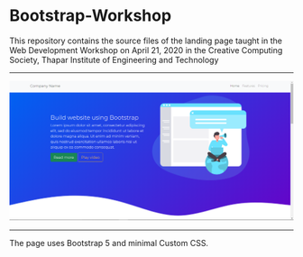 # Bootstrap-Workshop
This repository contains the source files of the landing page taught in the Web Development Workshop on April 21, 2020 in the Creative Computing Society, Thapar Institute of Engineering and Technology
<hr>
<img src=Screenshot.png>
<hr>
The page uses Bootstrap 5 and minimal Custom CSS.
